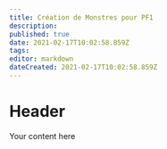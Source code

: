 ```yaml
---
title: Création de Monstres pour PF1
description: 
published: true
date: 2021-02-17T10:02:58.859Z
tags: 
editor: markdown
dateCreated: 2021-02-17T10:02:58.859Z
---
```


# Header
Your content here